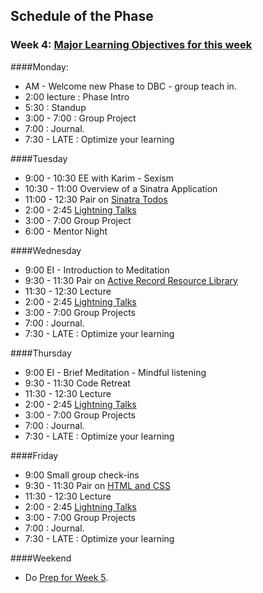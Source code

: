 ## Schedule of the Phase
### Week 4: [Major Learning Objectives for this week](week-1/learning-objectives.md)

####Monday:
* AM - Welcome new Phase to DBC - group teach in.
* 2:00 lecture : Phase Intro
* 5:30 : Standup
* 3:00 - 7:00 : Group Project
* 7:00 : Journal.
* 7:30 - LATE : Optimize your learning

####Tuesday
* 9:00 - 10:30 EE with Karim - Sexism
* 10:30 - 11:00 Overview of a Sinatra Application
* 11:00 - 12:30 Pair on [Sinatra Todos](../../../sinatra-todos)
* 2:00 - 2:45 [Lightning Talks](week-1/lightning-talks.md)
* 3:00 - 7:00 Group Project
* 6:00 - Mentor Night

####Wednesday
* 9:00 EI - Introduction to Meditation
* 9:30 - 11:30 Pair on [Active Record Resource Library](../../../activerecord-resource-library)
* 11:30 - 12:30 Lecture
* 2:00 - 2:45 [Lightning Talks](week-1/lightning-talks.md)
* 3:00 - 7:00 Group Projects
* 7:00 : Journal.
* 7:30 - LATE :  Optimize your learning

####Thursday
* 9:00 EI - Brief Meditation - Mindful listening
* 9:30 - 11:30 Code Retreat 
* 11:30 - 12:30 Lecture
* 2:00 - 2:45 [Lightning Talks](week-1/lightning-talks.md)
* 3:00 - 7:00 Group Projects
* 7:00 : Journal.
* 7:30 - LATE :  Optimize your learning

####Friday
* 9:00 Small group check-ins
* 9:30 - 11:30 Pair on [HTML and CSS](../../../challenge-html-and-css)
* 11:30 - 12:30 Lecture
* 2:00 - 2:45 [Lightning Talks](week-1/lightning-talks.md)
* 3:00 - 7:00 Group Projects
* 7:00 : Journal.
* 7:30 - LATE :  Optimize your learning

####Weekend
* Do [Prep for Week 5](week-2.md#prep).
